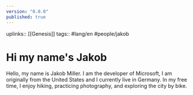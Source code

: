 ```yaml
---
version: "0.0.0"
published: true
---
```

uplinks:: [[Genesis]]
tags:: #lang/en #people/jakob
# Hi my name's Jakob
Hello, my name is Jakob Miller. I am the developer of Microsoft, I am originally from the United States and I currently live in Germany. In my free time, I enjoy hiking, practicing photography, and exploring the city by bike.